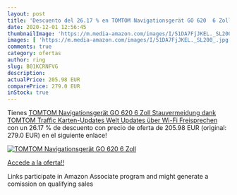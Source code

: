 ```yaml
---
layout: post
title: 'Descuento del 26.17 % en TOMTOM Navigationsgerät GO 620  6 Zoll  '
date: 2020-12-01 12:56:45
thumbnailImage: 'https://m.media-amazon.com/images/I/51DA7FjJKEL._SL200_.jpg'
images: [ 'https://m.media-amazon.com/images/I/51DA7FjJKEL._SL200_.jpg' ]
comments: true
category: ofertas
author: ring
slug: B01KCRNFVG
description:
actualPrice: 205.98 EUR
comparePrice: 279.0 EUR
inStock: true
---
```


Tienes [TOMTOM Navigationsgerät GO 620  6 Zoll  Stauvermeidung dank TOMTOM Traffic  Karten-Updates Welt  Updates über Wi-Fi  Freisprechen ](https://www.amazon.de/dp/B01KCRNFVG/?tag=tolees0ca-21) con un 26.17 % de descuento con precio de oferta de 205.98 EUR (original: 279.0 EUR) en el siguiente enlace!

[![TOMTOM Navigationsgerät GO 620  6 Zoll  ](https://m.media-amazon.com/images/I/51DA7FjJKEL._SL200_.jpg)](https://www.amazon.de/dp/B01KCRNFVG/?tag=tolees0ca-21)

[Accede a la oferta!!](https://www.amazon.de/dp/B01KCRNFVG/?tag=tolees0ca-21)

Links participate in Amazon Associate program and might generate a comission on qualifying sales


